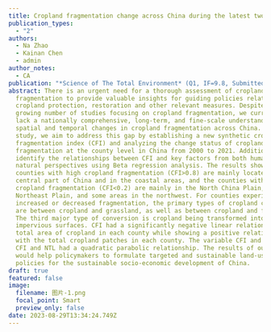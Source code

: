 ```yaml
---
title: Cropland fragmentation change across China during the latest two decades
publication_types:
  - "2"
authors:
  - Na Zhao
  - Kainan Chen
  - admin
author_notes:
  - CA
publication: "*Science of The Total Environment* (Q1, IF=9.8, Submitted)"
abstract: There is an urgent need for a thorough assessment of cropland
  fragmentation to provide valuable insights for guiding policies related to
  cropland protection, restoration and other relevant measures. Despite the
  growing number of studies focusing on cropland fragmentation, we currently
  lack a nationally comprehensive, long-term, and fine-scale understanding of
  spatial and temporal changes in cropland fragmentation across China. In this
  study, we aim to address this gap by establishing a new synthetic cropland
  fragmentation index (CFI) and analyzing the change status of cropland
  fragmentation at the county level in China from 2000 to 2021. Additionally, we
  identify the relationships between CFI and key factors from both human and
  natural perspectives using Beta regression analysis. The results show that
  counties with high cropland fragmentation (CFI>0.8) are mainly located in the
  central part of China and in the coastal areas, and the counties with low
  cropland fragmentation (CFI<0.2) are mainly in the North China Plain, the
  Northeast Plain, and some areas in the northwest. For counties experiencing
  increased or decreased fragmentation, the primary types of cropland conversion
  are between cropland and grassland, as well as between cropland and forests.
  The third major type of conversion is cropland being transformed into
  impervious surfaces. CFI had a significantly negative linear relationship with
  total area of cropland in each county while showing a positive relationship
  with the total cropland patches in each county. The variable CFI and slope,
  CFI and NTL had a quadratic parabolic relationship. The results of our study
  would help policymakers to formulate targeted and sustainable land-use
  policies for the sustainable socio-economic development of China.
draft: true
featured: false
image:
  filename: 图片-1.png
  focal_point: Smart
  preview_only: false
date: 2023-08-29T13:34:24.749Z
---
```

